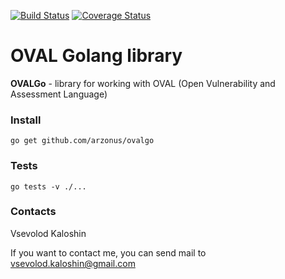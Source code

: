[![Build Status](https://travis-ci.org/arzonus/ovalgo.svg?branch=master)](https://travis-ci.org/arzonus/ovalgo)
[![Coverage Status](https://coveralls.io/repos/github/arzonus/ovalgo/badge.svg?branch=master)](https://coveralls.io/github/arzonus/ovalgo?branch=master)
# OVAL Golang library
**OVALGo** - library for working with OVAL (Open Vulnerability and Assessment Language)

### Install
```go get github.com/arzonus/ovalgo```

### Tests
```go tests -v ./...```

### Contacts
Vsevolod Kaloshin

If you want to contact me, you can send mail to vsevolod.kaloshin@gmail.com



